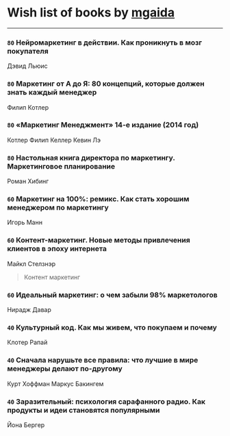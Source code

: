 # Wish list of books by [mgaida](http://vk.com/id2947248)
---

### `80` Нейромаркетинг в действии. Как проникнуть в мозг покупателя
Дэвид Льюис

### `80` Маркетинг от А до Я: 80 концепций, которые должен знать каждый менеджер
Филип Котлер

### `80` «Маркетинг Менеджмент» 14-е издание (2014 год)
Котлер Филип Келлер Кевин Лэ

### `80` Настольная книга директора по маркетингу. Маркетинговое планирование
Роман Хибинг

### `60` Маркетинг на 100%: ремикс. Как стать хорошим менеджером по маркетингу
Игорь Манн

### `60` Контент-маркетинг. Новые методы привлечения клиентов в эпоху интернета
Майкл Стелзнэр
> Контент маркетинг

### `60` Идеальный маркетинг: о чем забыли 98% маркетологов
Нирадж Давар

### `40` Культурный код. Как мы живем, что покупаем и почему
Клотер Рапай

### `40` Сначала нарушьте все правила: что лучшие в мире менеджеры делают по-другому
Курт Хоффман Маркус Бакингем

### `40` Заразительный: психология сарафанного радио. Как продукты и идеи становятся популярными
Йона Бергер

